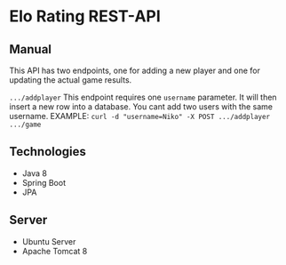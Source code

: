 # Elo Rating REST-API

## Manual

This API has two endpoints, one for adding a new player and one for updating the actual game results.

```.../addplayer```
This endpoint requires one ```username``` parameter. It will then insert a new row into a database. You cant add two users with the same username.
EXAMPLE:
```curl -d "username=Niko" -X POST .../addplayer```
```.../game```

## Technologies

* Java 8
* Spring Boot
* JPA

## Server

* Ubuntu Server
* Apache Tomcat 8
